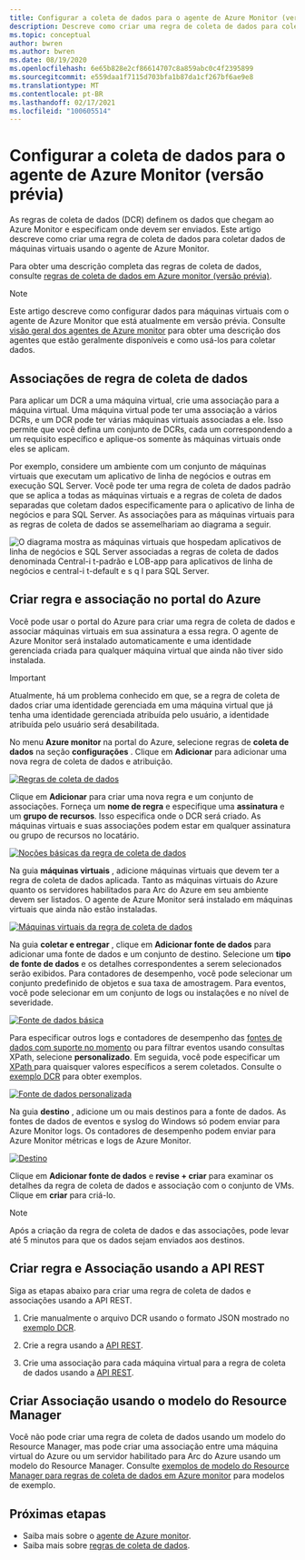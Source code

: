 ```yaml
---
title: Configurar a coleta de dados para o agente de Azure Monitor (versão prévia)
description: Descreve como criar uma regra de coleta de dados para coletar dados de máquinas virtuais usando o agente de Azure Monitor.
ms.topic: conceptual
author: bwren
ms.author: bwren
ms.date: 08/19/2020
ms.openlocfilehash: 6e65b828e2cf86614707c8a859abc0c4f2395899
ms.sourcegitcommit: e559daa1f7115d703bfa1b87da1cf267bf6ae9e8
ms.translationtype: MT
ms.contentlocale: pt-BR
ms.lasthandoff: 02/17/2021
ms.locfileid: "100605514"
---
```

# <a name="configure-data-collection-for-the-azure-monitor-agent-preview"></a>Configurar a coleta de dados para o agente de Azure Monitor (versão prévia)

As regras de coleta de dados (DCR) definem os dados que chegam ao Azure Monitor e especificam onde devem ser enviados. Este artigo descreve como criar uma regra de coleta de dados para coletar dados de máquinas virtuais usando o agente de Azure Monitor.

Para obter uma descrição completa das regras de coleta de dados, consulte [regras de coleta de dados em Azure monitor (versão prévia)](data-collection-rule-overview.md).

> [!NOTE]
> Este artigo descreve como configurar dados para máquinas virtuais com o agente de Azure Monitor que está atualmente em versão prévia. Consulte [visão geral dos agentes de Azure monitor](agents-overview.md) para obter uma descrição dos agentes que estão geralmente disponíveis e como usá-los para coletar dados.

## <a name="data-collection-rule-associations"></a>Associações de regra de coleta de dados

Para aplicar um DCR a uma máquina virtual, crie uma associação para a máquina virtual. Uma máquina virtual pode ter uma associação a vários DCRs, e um DCR pode ter várias máquinas virtuais associadas a ele. Isso permite que você defina um conjunto de DCRs, cada um correspondendo a um requisito específico e aplique-os somente às máquinas virtuais onde eles se aplicam. 

Por exemplo, considere um ambiente com um conjunto de máquinas virtuais que executam um aplicativo de linha de negócios e outras em execução SQL Server. Você pode ter uma regra de coleta de dados padrão que se aplica a todas as máquinas virtuais e a regras de coleta de dados separadas que coletam dados especificamente para o aplicativo de linha de negócios e para SQL Server. As associações para as máquinas virtuais para as regras de coleta de dados se assemelhariam ao diagrama a seguir.

![O diagrama mostra as máquinas virtuais que hospedam aplicativos de linha de negócios e SQL Server associadas a regras de coleta de dados denominada Central-i t-padrão e LOB-app para aplicativos de linha de negócios e central-i t-default e s q l para SQL Server.](media/data-collection-rule-azure-monitor-agent/associations.png)



## <a name="create-rule-and-association-in-azure-portal"></a>Criar regra e associação no portal do Azure

Você pode usar o portal do Azure para criar uma regra de coleta de dados e associar máquinas virtuais em sua assinatura a essa regra. O agente de Azure Monitor será instalado automaticamente e uma identidade gerenciada criada para qualquer máquina virtual que ainda não tiver sido instalada.

> [!IMPORTANT]
> Atualmente, há um problema conhecido em que, se a regra de coleta de dados criar uma identidade gerenciada em uma máquina virtual que já tenha uma identidade gerenciada atribuída pelo usuário, a identidade atribuída pelo usuário será desabilitada.

No menu **Azure monitor** na portal do Azure, selecione regras de **coleta de dados** na seção **configurações** . Clique em **Adicionar** para adicionar uma nova regra de coleta de dados e atribuição.

[![Regras de coleta de dados](media/data-collection-rule-azure-monitor-agent/data-collection-rules.png)](media/data-collection-rule-azure-monitor-agent/data-collection-rules.png#lightbox)

Clique em **Adicionar** para criar uma nova regra e um conjunto de associações. Forneça um **nome de regra** e especifique uma **assinatura** e um **grupo de recursos**. Isso especifica onde o DCR será criado. As máquinas virtuais e suas associações podem estar em qualquer assinatura ou grupo de recursos no locatário.

[![Noções básicas da regra de coleta de dados](media/data-collection-rule-azure-monitor-agent/data-collection-rule-basics.png)](media/data-collection-rule-azure-monitor-agent/data-collection-rule-basics.png#lightbox)

Na guia **máquinas virtuais** , adicione máquinas virtuais que devem ter a regra de coleta de dados aplicada. Tanto as máquinas virtuais do Azure quanto os servidores habilitados para Arc do Azure em seu ambiente devem ser listados. O agente de Azure Monitor será instalado em máquinas virtuais que ainda não estão instaladas.

[![Máquinas virtuais da regra de coleta de dados](media/data-collection-rule-azure-monitor-agent/data-collection-rule-virtual-machines.png)](media/data-collection-rule-azure-monitor-agent/data-collection-rule-virtual-machines.png#lightbox)

Na guia **coletar e entregar** , clique em **Adicionar fonte de dados** para adicionar uma fonte de dados e um conjunto de destino. Selecione um **tipo de fonte de dados** e os detalhes correspondentes a serem selecionados serão exibidos. Para contadores de desempenho, você pode selecionar um conjunto predefinido de objetos e sua taxa de amostragem. Para eventos, você pode selecionar em um conjunto de logs ou instalações e no nível de severidade. 

[![Fonte de dados básica](media/data-collection-rule-azure-monitor-agent/data-collection-rule-data-source-basic.png)](media/data-collection-rule-azure-monitor-agent/data-collection-rule-data-source-basic.png#lightbox)


Para especificar outros logs e contadores de desempenho das [fontes de dados com suporte no momento](azure-monitor-agent-overview.md#data-sources-and-destinations) ou para filtrar eventos usando consultas XPath, selecione **personalizado**. Em seguida, você pode especificar um [XPath ](https://www.w3schools.com/xml/xpath_syntax.asp) para quaisquer valores específicos a serem coletados. Consulte o [exemplo DCR](data-collection-rule-overview.md#sample-data-collection-rule) para obter exemplos.

[![Fonte de dados personalizada](media/data-collection-rule-azure-monitor-agent/data-collection-rule-data-source-custom.png)](media/data-collection-rule-azure-monitor-agent/data-collection-rule-data-source-custom.png#lightbox)

Na guia **destino** , adicione um ou mais destinos para a fonte de dados. As fontes de dados de eventos e syslog do Windows só podem enviar para Azure Monitor logs. Os contadores de desempenho podem enviar para Azure Monitor métricas e logs de Azure Monitor.

[![Destino](media/data-collection-rule-azure-monitor-agent/data-collection-rule-destination.png)](media/data-collection-rule-azure-monitor-agent/data-collection-rule-destination.png#lightbox)

Clique em **Adicionar fonte de dados** e **revise + criar** para examinar os detalhes da regra de coleta de dados e associação com o conjunto de VMs. Clique em **criar** para criá-lo.

> [!NOTE]
> Após a criação da regra de coleta de dados e das associações, pode levar até 5 minutos para que os dados sejam enviados aos destinos.


## <a name="create-rule-and-association-using-rest-api"></a>Criar regra e Associação usando a API REST

Siga as etapas abaixo para criar uma regra de coleta de dados e associações usando a API REST.

1. Crie manualmente o arquivo DCR usando o formato JSON mostrado no [exemplo DCR](data-collection-rule-overview.md#sample-data-collection-rule).

2. Crie a regra usando a [API REST](/rest/api/monitor/datacollectionrules/create#examples).

3. Crie uma associação para cada máquina virtual para a regra de coleta de dados usando a [API REST](/rest/api/monitor/datacollectionruleassociations/create#examples).


## <a name="create-association-using-resource-manager-template"></a>Criar Associação usando o modelo do Resource Manager

Você não pode criar uma regra de coleta de dados usando um modelo do Resource Manager, mas pode criar uma associação entre uma máquina virtual do Azure ou um servidor habilitado para Arc do Azure usando um modelo do Resource Manager. Consulte [exemplos de modelo do Resource Manager para regras de coleta de dados em Azure monitor](../samples/resource-manager-data-collection-rules.md) para modelos de exemplo.

## <a name="next-steps"></a>Próximas etapas

- Saiba mais sobre o [agente de Azure monitor](azure-monitor-agent-overview.md).
- Saiba mais sobre [regras de coleta de dados](data-collection-rule-overview.md).
